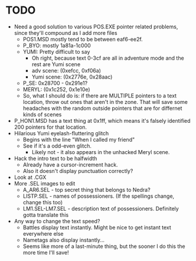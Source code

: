 # TODO
* Need a good solution to various POS.EXE pointer related problems, since they'll compound as I add more files
	* POS1.MSD mostly tend to be between eaf6-ee2f.
	* P_BYO: mostly 1a81a-1c000
	* YUMI: Pretty difficult to say
		* Oh right, because text 0-3cf are all in adventure mode and the rest are Yumi scene
		* adv scene: (0xefcc, 0xf06a)
		* Yumi scene: (0x2776e, 0x28aac)
	* P_SE: 0x28700 - 0x291e1?
	* MERYL: (0x1c252, 0x1e10e)
	* So, what I should do is: if there are MULTIPLE pointers to a text location, throw out ones that aren't in the zone.
	That will save some headaches with the random outside pointers that are for differnet kinds of scenes
* P_HON1.MSD has a text thing at 0x1ff, which means it's falsely identified 200 pointers for that location.
* Hilarious Yumi eyelash-fluttering glitch
	* Begins with the line "When I called my friend"
	* See if it's a odd-even glitch.
		* Likely not - it also appears in the unhacked Meryl scene.
* Hack the intro text to be halfwidth
	* Already have a cursor-increment hack.
	* Also it doesn't display punctuation correctly?
* Look at .CGX
* More .SEL images to edit
	* A_AR6.SEL - top secret thing that belongs to Nedra?
	* LISTP.SEL - names of possessioners. (If the spellings change, change this too)
	* LM1.SEL-LM7.SEL - description text of possessioners. Definitely gotta translate this
* Any way to change the text speed?
	* Battles display text instantly. Might be nice to get instant text everywhere else
	* Nametags also display instantly...
	* Seems like more of a last-minute thing, but the sooner I do this the more time I'll save!